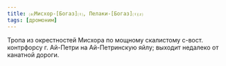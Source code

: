 ```yaml
---
title: ⒜Мисхор-[Богаз]⒯, Пелаки-[Богаз]⒯⒵
tags: [дромоним]
---
```


Тропа из окрестностей Мисхора по мощному скалистому с-вост. контрфорсу г.
Ай-Петри на Ай-Петринскую яйлу; выходит недалеко от канатной дороги.

